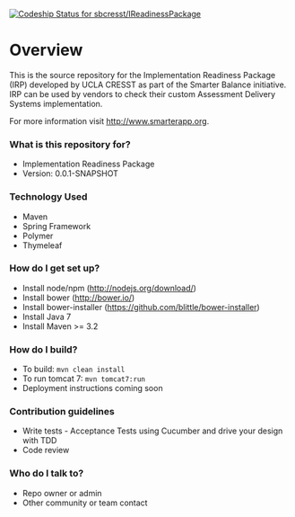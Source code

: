 [ ![Codeship Status for sbcresst/IReadinessPackage](https://codeship.com/projects/0d0b1a20-6080-0132-c347-02eb9615503b/status)](https://codeship.com/projects/51655)

# Overview #
This is the source repository for the Implementation Readiness Package (IRP) developed by UCLA CRESST as part of the Smarter Balance initiative.
IRP can be used by vendors to check their custom Assessment Delivery Systems implementation.

For more information visit http://www.smarterapp.org.

### What is this repository for? ###

* Implementation Readiness Package
* Version: 0.0.1-SNAPSHOT

### Technology Used ###
* Maven
* Spring Framework
* Polymer
* Thymeleaf

### How do I get set up? ###

* Install node/npm (http://nodejs.org/download/)
* Install bower (http://bower.io/)
* Install bower-installer (https://github.com/blittle/bower-installer)
* Install Java 7
* Install Maven >= 3.2

### How do I build? ###
* To build: `mvn clean install`
* To run tomcat 7: `mvn tomcat7:run`
* Deployment instructions coming soon

### Contribution guidelines ###

* Write tests - Acceptance Tests using Cucumber and drive your design with TDD
* Code review

### Who do I talk to? ###

* Repo owner or admin
* Other community or team contact